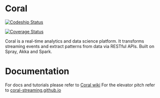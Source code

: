 Coral
=====

[![Codeship Status](https://codeship.com/projects/16ea68d0-8ddd-0132-41aa-669677a474c3/status?branch=master)](https://codeship.com/projects/60799)

[![Coverage Status](https://coveralls.io/repos/coral-streaming/coral/badge.svg)](https://coveralls.io/r/coral-streaming/coral)

Coral is a real-time analytics and data science platform. It transforms streaming events and extract patterns from data via RESTful APIs. Built on Spray, Akka and Spark.

Documentation
===

For docs and tutorials please refer to [Coral wiki](https://github.com/coral-streaming/coral/wiki)
For the elevator pitch refer to [coral-streaming.github.io](http://coral-streaming.github.io)

